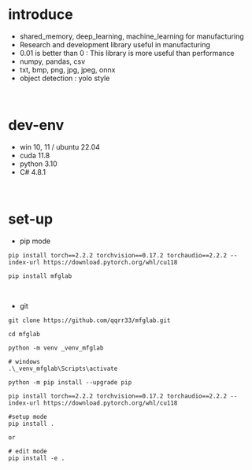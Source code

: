 # introduce
- shared_memory, deep_learning, machine_learning for manufacturing
- Research and development library useful in manufacturing
- 0.01 is better than 0 : This library is more useful than performance
- numpy, pandas, csv
- txt, bmp, png, jpg, jpeg, onnx
- object detection : yolo style

</br>

# dev-env
- win 10, 11 / ubuntu 22.04
- cuda 11.8
- python 3.10
- C# 4.8.1

</br>

# set-up
- pip mode
``` shell
pip install torch==2.2.2 torchvision==0.17.2 torchaudio==2.2.2 --index-url https://download.pytorch.org/whl/cu118

pip install mfglab
```

</br>

- git
``` shell
git clone https://github.com/qqrr33/mfglab.git

cd mfglab

python -m venv _venv_mfglab

# windows
.\_venv_mfglab\Scripts\activate

python -m pip install --upgrade pip

pip install torch==2.2.2 torchvision==0.17.2 torchaudio==2.2.2 --index-url https://download.pytorch.org/whl/cu118

#setup mode
pip install .

or

# edit mode
pip install -e .
```


